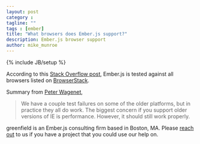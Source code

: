 ```yaml
---
layout: post
category :
tagline: ""
tags : [ember]
title: "What browsers does Ember.js support?"
description: Ember.js browser support
author: mike_munroe
---
```

{% include JB/setup %}

According to this [Stack Overflow post](http://stackoverflow.com/a/9874257/142873), Ember.js is tested against all
browsers listed on [BrowserStack](http://www.browserstack.com/list-of-browsers-and-platforms?product=live).

Summary from [Peter Wagenet](https://twitter.com/wagenet),

 >We have a couple test failures on some of the older platforms, but in practice they all do work. The biggest concern
 >if you support older versions of IE is performance. However, it should still work properly.

greenfield is an Ember.js consulting firm based in Boston, MA.
Please [reach out](http://greenfieldhq.com/#/?anchor=contact) to us if you have a project that you could use our help
on.
